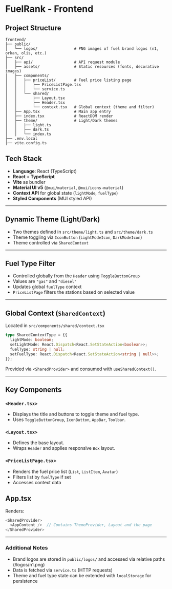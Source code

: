 # FuelRank - Frontend

## Project Structure
```
frontend/
├── public/
│   └── logos/                # PNG images of fuel brand logos (n1, orkan, olis, etc.)
├── src/
│   ├── api/                  # API request module
│   ├── assets/               # Static resources (fonts, decorative images)
│   ├── components/
│   │   ├── priceList/        # Fuel price listing page
│   │   │   ├── PriceListPage.tsx
│   │   │   └── service.ts
│   │   └── shared/
│   │       ├── Layout.tsx
│   │       ├── Header.tsx
│   │       └── context.tsx   # Global context (theme and filter)
│   ├── App.tsx               # Main app entry
│   ├── index.tsx             # ReactDOM render
│   ├── theme/                # Light/Dark themes
│   │   ├── light.ts
│   │   ├── dark.ts
│   │   └── index.ts
├── .env.local
├── vite.config.ts
```


## Tech Stack
- **Language**: React (TypeScript)
- **React + TypeScript**
- **Vite** as bundler
- **Material UI v5** (`@mui/material`, `@mui/icons-material`)
- **Context API** for global state (`lightMode`, `fuelType`)
- **Styled Components** (MUI styled API)
---

## Dynamic Theme (Light/Dark)

- Two themes defined in `src/theme/light.ts` and `src/theme/dark.ts`
- Theme toggling via `IconButton` (`LightModeIcon`, `DarkModeIcon`)
- Theme controlled via `SharedContext`
---

## Fuel Type Filter

- Controlled globally from the `Header` using `ToggleButtonGroup`
- Values are `"gas"` and `"diesel"`
- Updates global `fuelType` context
- `PriceListPage` filters the stations based on selected value

---

## Global Context (`SharedContext`)

Located in `src/components/shared/context.tsx`

```ts
type SharedContextType = {{
  lightMode: boolean;
  setLightMode: React.Dispatch<React.SetStateAction<boolean>>;
  fuelType: string | null;
  setFuelType: React.Dispatch<React.SetStateAction<string | null>>;
}};
```

Provided via `<SharedProvider>` and consumed with `useSharedContext()`.

---

## Key Components
### `<Header.tsx>`
- Displays the title and buttons to toggle theme and fuel type.
- Uses `ToggleButtonGroup`, `IconButton`, `AppBar`, `Toolbar`.
### `<Layout.tsx>`
- Defines the base layout.
- Wraps `Header` and applies responsive `Box` layout.
### `<PriceListPage.tsx>`
- Renders the fuel price list (`List`, `ListItem`, `Avatar`)
- Filters list by `fuelType` if set
- Accesses context data

## App.tsx
Renders:
```ts
<SharedProvider>
  <AppContent />  // Contains ThemeProvider, Layout and the page
</SharedProvider>
```
---

### Additional Notes
- Brand logos are stored in `public/logos/` and accessed via relative paths (/logos/n1.png)
- Data is fetched via `service.ts` (HTTP requests)
- Theme and fuel type state can be extended with `localStorage` for persistence